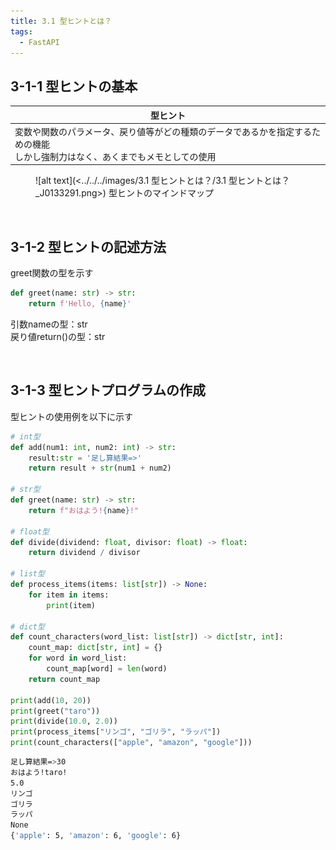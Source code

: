 ```yaml
---
title: 3.1 型ヒントとは？
tags:
  - FastAPI
---
```


## 3-1-1 型ヒントの基本

|型ヒント|
|---|
|変数や関数のパラメータ、戻り値等がどの種類のデータであるかを指定するための機能<br>しかし強制力はなく、あくまでもメモとしての使用|

<figure markdown="span">
  ![alt text](<../../../images/3.1 型ヒントとは？/3.1 型ヒントとは？_J0133291.png>)
  <figconfig>型ヒントのマインドマップ</figconfig>
</figure>

<br>

## 3-1-2 型ヒントの記述方法

greet関数の型を示す  

```python title="型ヒントの記述方法"
def greet(name: str) -> str:
    return f'Hello, {name}'
```

引数nameの型：str  
戻り値return()の型：str  

<br>

## 3-1-3 型ヒントプログラムの作成

型ヒントの使用例を以下に示す

```python title="型ヒントの例"
# int型
def add(num1: int, num2: int) -> str:
    result:str = '足し算結果=>'
    return result + str(num1 + num2)

# str型
def greet(name: str) -> str:
    return f"おはよう!{name}!"

# float型
def divide(dividend: float, divisor: float) -> float:
    return dividend / divisor

# list型
def process_items(items: list[str]) -> None:
    for item in items:
        print(item)

# dict型
def count_characters(word_list: list[str]) -> dict[str, int]:
    count_map: dict[str, int] = {}
    for word in word_list:
        count_map[word] = len(word)
    return count_map

print(add(10, 20))
print(greet("taro"))
print(divide(10.0, 2.0))
print(process_items["リンゴ", "ゴリラ", "ラッパ"])
print(count_characters(["apple", "amazon", "google"]))
```

```bash title="出力結果"
足し算結果=>30
おはよう!taro!
5.0
リンゴ
ゴリラ
ラッパ
None
{'apple': 5, 'amazon': 6, 'google': 6}
```
